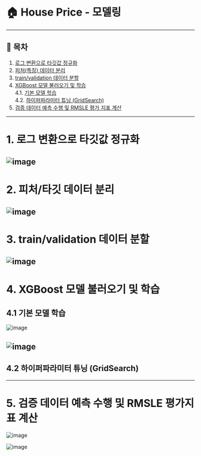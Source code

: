# 🏠 House Price - 모델링

---

## 📑 목차

1. [로그 변환으로 타깃값 정규화](#1-로그-변환으로-타깃값-정규화)
2. [피처(특징) 데이터 분리](#2-피처특징-데이터-분리)
3. [train/validation 데이터 분할](#3-trainvalidation-데이터-분할)
4. [XGBoost 모델 불러오기 및 학습](#4-xgboost-모델-불러오기-및-학습)  
   4.1. [기본 모델 학습](#41-기본-모델-학습)  
   4.2. [하이퍼파라미터 튜닝 (GridSearch)](#42-하이퍼파라미터-튜닝-gridsearch)
5. [검증 데이터 예측 수행 및 RMSLE 평가 지표 계산](#5-검증-데이터-예측-수행-및-rmsle-평가-지표-계산)
---

# 1. 로그 변환으로 타깃값 정규화

![image](https://github.com/user-attachments/assets/6f2dc83a-df38-4140-8390-fd2166b03dc7)
---

# 2. 피처/타깃 데이터 분리

![image](https://github.com/user-attachments/assets/d5c4cee8-ab5d-425e-85f5-187c2bd9f1bb)
---

# 3. train/validation 데이터 분할

![image](https://github.com/user-attachments/assets/427ce116-836a-4d71-b7b2-8109c2260135)
---

# 4. XGBoost 모델 불러오기 및 학습

## 4.1 기본 모델 학습
![image](https://github.com/user-attachments/assets/c34b2f13-03bb-4094-b750-aaa942a622db)

![image](https://github.com/user-attachments/assets/f4e84f8c-3f65-4903-825d-856c698772e5)
---
## 4.2 하이퍼파라미터 튜닝 (GridSearch)






---
# 5. 검증 데이터 예측 수행 및 RMSLE 평가지표 계산

![image](https://github.com/user-attachments/assets/8184274e-1fd3-402d-9f75-dddbecd3ca4c)

![image](https://github.com/user-attachments/assets/07001620-087c-4aa9-85e3-18a1b39ca537)








